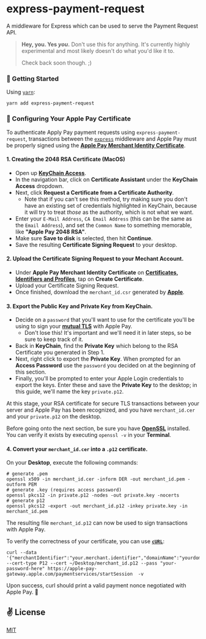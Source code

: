 # express-payment-request
A middleware for Express which can be used to serve the Payment Request API.

> **Hey, you. Yes _you_.**
> Don't use this for anything. It's currently highly experimental and most likely doesn't do what you'd like it to.
>
> Check back soon though. ;)

### 🚀 Getting Started

Using [`yarn`]():

```
yarn add express-payment-request
```

### 🔐 Configuring Your Apple Pay Certificate

To authenticate Apply Pay payment requests using `express-payment-request`, transactions between the [`express`]() middleware and Apple Pay must be properly signed using the [**Apple Pay Merchant Identity Certificate**]().

#### 1. Creating the 2048 RSA Certificate (MacOS)

  - Open up [**KeyChain Access**]().
  - In the navigation bar, click on **Certificate Assistant** under the **KeyChain Access** dropdown.
  - Next, click **Request a Certificate from a Certificate Authority**.
    - Note that if you can't see this method, try making sure you don't have an existing set of credentials highlighted in KeyChain, because it will try to treat _those_ as the authority, which is not what we want.
  - Enter your `E-Mail Address`, `CA Email Address` (this can be the same as the `Email Address`), and set the `Common Name` to something memorable, like **"Apple Pay 2048 RSA"**.
  - Make sure **Save to disk** is selected, then hit **Continue**.
  - Save the resulting **Certificate Signing Request** to your desktop.

#### 2. Upload the Certificate Signing Request to your Mechant Account.
  - Under **Apple Pay Merchant Identity Certificate** on [**Certificates, Identifiers and Profiles**](), tap on **Create Certificate**.
  - Upload your Certificate Signing Request.
  - Once finished, download the `merchant_id.csr` generated by [**Apple**]().

#### 3. Export the Public Key and Private Key from KeyChain.
  - Decide on a `password` that you'll want to use for the certificate you'll be using to sign your [**mutual TLS**]() with Apple Pay.
    - Don't lose this! It's important and we'll need it in later steps, so be sure to keep track of it.
  - Back in **KeyChain**, find the **Private Key** which belong to the RSA Certificate you generated in Step 1.
  - Next, right click to export the **Private Key**. When prompted for an **Access Password** use the `password` you decided on at the beginning of this section.
  - Finally, you'll be prompted to enter your Apple Login credentials to export the keys. Enter these and save the **Private Key** to the desktop; in this guide, we'll name the key `private.p12`.

At this stage, your RSA certificate for secure TLS transactions between your server and Apple Pay has been recognized, and you have `merchant_id.cer` and your `private.p12` on the desktop.

Before going onto the next section, be sure you have [**OpenSSL**]() installed. You can verify it exists by executing `openssl -v` in your **Terminal**.

#### 4. Convert your `merchant_id.cer` into a `.p12` certificate.

On your **Desktop**, execute the following commands:

```
# generate .pem
openssl x509 -in merchant_id.cer -inform DER -out merchant_id.pem -outform PEM
# generate .key (requires access password)
openssl pkcs12 -in private.p12 -nodes -out private.key -nocerts
# generate p12
openssl pkcs12 -export -out merchant_id.p12 -inkey private.key -in merchant_id.pem
```

The resulting file `merchant_id.p12` can now be used to sign transactions with Apple Pay.

To verify the correctness of your certificate, you can use [**`cURL`**]():

```
curl --data '{"merchantIdentifier":"your.merchant.identifier","domainName":"yourdomainname.com","displayName":"MyStore"}' --cert-type P12 --cert ~/Desktop/merchant_id.p12 --pass "your-password-here" https://apple-pay-gateway.apple.com/paymentservices/startSession  -v
```

Upon success, curl should print a valid payment nonce negotiated with Apple Pay. 🚀

## ✌️ License
[MIT](./LICENSE)
